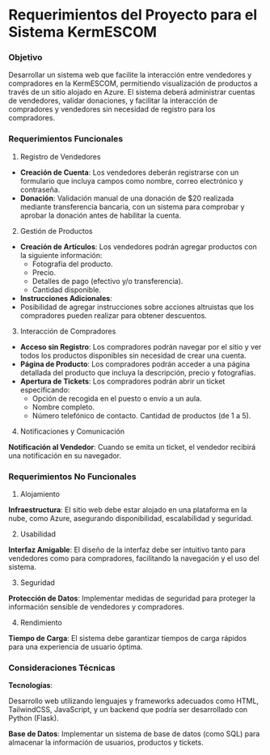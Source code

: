 # Requerimientos del Proyecto para el Sistema KermESCOM

### Objetivo

Desarrollar un sistema web que facilite la interacción entre vendedores y compradores en la KermESCOM, permitiendo visualización de productos a través de un sitio alojado en Azure. El sistema deberá administrar cuentas de vendedores, validar donaciones, y facilitar la interacción de compradores y vendedores sin necesidad de registro para los compradores.

### Requerimientos Funcionales

1. Registro de Vendedores

- **Creación de Cuenta**: Los vendedores deberán registrarse con un formulario que incluya campos como nombre, correo electrónico y contraseña.
- **Donación**: Validación manual de una donación de $20 realizada mediante transferencia bancaria, con un sistema para comprobar y aprobar la donación antes de habilitar la cuenta.

2. Gestión de Productos

- **Creación de Artículos**: Los vendedores podrán agregar productos con la siguiente información:
  - Fotografía del producto.
  - Precio.
  - Detalles de pago (efectivo y/o transferencia).
  - Cantidad disponible.
- **Instrucciones Adicionales**:
- Posibilidad de agregar instrucciones sobre acciones altruistas que los compradores pueden realizar para obtener descuentos.

3. Interacción de Compradores

- **Acceso sin Registro**: Los compradores podrán navegar por el sitio y ver todos los productos disponibles sin necesidad de crear una cuenta.
- **Página de Producto**: Los compradores podrán acceder a una página detallada del producto que incluya la descripción, precio y fotografías.
- **Apertura de Tickets**: Los compradores podrán abrir un ticket especificando:
  - Opción de recogida en el puesto o envío a un aula.
  - Nombre completo.
  - Número telefónico de contacto.
  Cantidad de productos (de 1 a 5).

4. Notificaciones y Comunicación

**Notificación al Vendedor**: Cuando se emita un ticket, el vendedor recibirá una notificación en su navegador.

### Requerimientos No Funcionales

1. Alojamiento

**Infraestructura**: El sitio web debe estar alojado en una plataforma en la nube, como Azure, asegurando disponibilidad, escalabilidad y seguridad.

2. Usabilidad

**Interfaz Amigable**: El diseño de la interfaz debe ser intuitivo tanto para vendedores como para compradores, facilitando la navegación y el uso del sistema.

3. Seguridad

**Protección de Datos**: Implementar medidas de seguridad para proteger la información sensible de vendedores y compradores.

4. Rendimiento

**Tiempo de Carga**: El sistema debe garantizar tiempos de carga rápidos para una experiencia de usuario óptima.

### Consideraciones Técnicas

**Tecnologías**:

Desarrollo web utilizando lenguajes y frameworks adecuados como HTML, TailwindCSS, JavaScript, y un backend que podría ser desarrollado con Python (Flask).

**Base de Datos**: Implementar un sistema de base de datos (como SQL) para almacenar la información de usuarios, productos y tickets.

